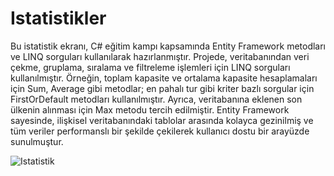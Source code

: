 # Istatistikler
Bu istatistik ekranı, C# eğitim kampı kapsamında Entity Framework metodları ve LINQ sorguları kullanılarak hazırlanmıştır. Projede, veritabanından veri çekme, gruplama, sıralama ve filtreleme işlemleri için LINQ sorguları kullanılmıştır. 
Örneğin, toplam kapasite ve ortalama kapasite hesaplamaları için Sum, Average gibi metodlar; en pahalı tur gibi kriter bazlı sorgular için FirstOrDefault metodları kullanılmıştır. 
Ayrıca, veritabanına eklenen son ülkenin alınması için Max metodu tercih edilmiştir. 
Entity Framework sayesinde, ilişkisel veritabanındaki tablolar arasında kolayca gezinilmiş ve tüm veriler performanslı bir şekilde çekilerek kullanıcı dostu bir arayüzde sunulmuştur.

![Istatistik](https://github.com/user-attachments/assets/3cabb0d2-5c75-4b4a-9d38-e6de28ab72f5)
